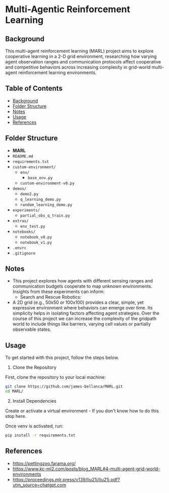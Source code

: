 # Multi-Agentic Reinforcement Learning

## Background
This multi-agent reinforcement learning (MARL) project aims to explore cooperative learning in 
a 2-D grid environment, researching how varying agent observation ranges and communication protocols affect cooperative and competitive behaviors across increasing complexity in grid-world multi-agent reinforcement learning environments.


## Table of Contents
- [Background](#background)
- [Folder Structure](#folder-structure)
- [Notes](#notes)
- [Usage](#usage)
- [References](#references)

## Folder Structure

- **MARL**
- `README.md`
- `requirements.txt`
- `custom-environment/`
    - `env/`
        - `base_env.py`
    - `custom-environment-v0.py`
- `demos/`
    - `demo2.py`
    - `q_learning_demo.py`
    - `random_learning_demo.py`
- `experiments/`
    - `partial_obs_q_train.py`
- `extras/`
    - `env_test.py`
- `notebooks/`
    - `notebook_v0.py`
    - `notebook_v1.py`
- `.envrc`
- `.gitignore`


## Notes
- This project explores how agents with different sensing ranges and communication budgets cooperate to map unknown environments. Insights from these experiments can inform:
    - Search and Rescue Robotics: 
- A 2D grid (e.g., 50x50 or 100x100) provides a clear, simple, yet expressive environment where behaviors can emerge over time. Its simplicity helps in isolating factors affecting agent strategies. Over the course of this project we can increase the complexity of the gridpath world to include things like barriers, varying cell values or partially observable states.

## Usage
To get started with this project, follow the steps below.

1. Clone the Repository
   
First, clone the repository to your local machine:

```bash
git clone https://github.com/james-bellanca/MARL.git
cd MARL/
```

2. Install Dependencies

Create or activate a virtual environment - If you don't know how to do this stop here.

Once venv is activated, run: 
```bash
pip install -r requirements.txt
```


## References
- https://pettingzoo.farama.org/
- https://www.kc-ml2.com/posts/blog_MARL#4-multi-agent-grid-world-environments
- https://proceedings.mlr.press/v139/liu21j/liu21j.pdf?utm_source=chatgpt.com
